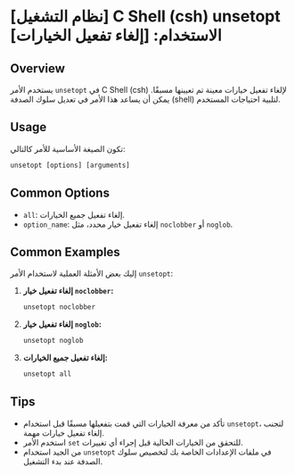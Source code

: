 # [نظام التشغيل] C Shell (csh) unsetopt الاستخدام: [إلغاء تفعيل الخيارات]

## Overview
يستخدم الأمر `unsetopt` في C Shell (csh) لإلغاء تفعيل خيارات معينة تم تعيينها مسبقًا. يمكن أن يساعد هذا الأمر في تعديل سلوك الصدفة (shell) لتلبية احتياجات المستخدم.

## Usage
تكون الصيغة الأساسية للأمر كالتالي:

```csh
unsetopt [options] [arguments]
```

## Common Options
- `all`: إلغاء تفعيل جميع الخيارات.
- `option_name`: إلغاء تفعيل خيار محدد، مثل `noclobber` أو `noglob`.

## Common Examples
إليك بعض الأمثلة العملية لاستخدام الأمر `unsetopt`:

1. **إلغاء تفعيل خيار `noclobber`:**
   ```csh
   unsetopt noclobber
   ```

2. **إلغاء تفعيل خيار `noglob`:**
   ```csh
   unsetopt noglob
   ```

3. **إلغاء تفعيل جميع الخيارات:**
   ```csh
   unsetopt all
   ```

## Tips
- تأكد من معرفة الخيارات التي قمت بتفعيلها مسبقًا قبل استخدام `unsetopt`، لتجنب إلغاء تفعيل خيارات مهمة.
- استخدم الأمر `set` للتحقق من الخيارات الحالية قبل إجراء أي تغييرات.
- من الجيد استخدام `unsetopt` في ملفات الإعدادات الخاصة بك لتخصيص سلوك الصدفة عند بدء التشغيل.